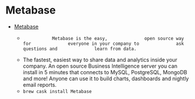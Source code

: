 # Metabase
- [Metabase](https://www.metabase.com/)
  -                Metabase is the easy,              open source way for              everyone in your company to              ask questions and              learn from data.
  - The fastest, easiest way to share data and analytics inside your company. An open source Business Intelligence server you can install in 5 minutes that connects to MySQL, PostgreSQL, MongoDB and more! Anyone can use it to build charts, dashboards and nightly email reports.
  - `brew cask install Metabase`
